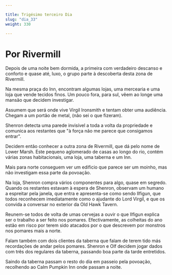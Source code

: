 ```yaml
---

title: Trigésimo terceiro Dia 
slug: "dia_33"
weight: 330

---
```


# Por Rivermill

Depois de uma noite bem dormida, a primeira com verdadeiro descanso e conforto e quase até, luxo, o grupo parte à descoberta desta zona de Rivermill.

Na mesma praça do Inn, encontram algumas lojas, uma mercearia e uma loja que vende tecidos finos. Um pouco fora, para sul, vêem ao longe uma mansão que decidem investigar.

Assumem que será onde vive Virgil Ironsmith e tentam obter uma audiência. Chegam a um portão de metal, (não sei o que fizeram).

Shenron detecta uma parede invisível a toda a volta da propriedade e comunica aos restantes que "à força não me parece que consigamos entrar".

Decidem então conhecer a outra zona de Rivermill, que dá pelo nome de Lower Marsh. Este pequeno aglomerado de casas ao longo do rio, contém várias zonas habitacionais, uma loja, uma taberna e um Inn.

Mais para norte conseguem ver um edificio que parece ser um moinho, mas não investigam essa parte da povoação.

Na loja, Shenron compra vários componentes para algo, quase em segredo. Quando os restantes estavam à espera de Shenron, observam um humano a espreitar pela janela, que entra e apresenta-se como sendo Ilfigun, que todos reconhecem imediatamente como o ajudante do Lord Virgil, e que os convida a conversar no exterior da Old Hawk Tavern.

Reunem-se todos de volta de umas cervejas a ouvir o que Ilfigun explica ser o trabalho a ser feito nos pomares. Efectivamente, as colheitas do ano estão em risco por terem sido atacados por o que descrevem por monstros nos pomares mais a norte.

Falam também com dois clientes da taberna que falam de terem tido más recordações de andar pelos pomares. Shenron e Olf decidem jogar dados com três dos regulares da taberna, passando boa parte da tarde entretidos.

Saindo da taberna passam o resto do dia em passeio pela povoação, recolhendo ao Calm Pumpkin Inn onde passam a noite.
